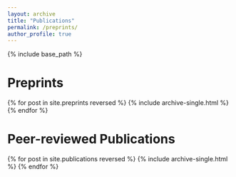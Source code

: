 ```yaml
---
layout: archive
title: "Publications"
permalink: /preprints/
author_profile: true
---
```


<!---
{% if author.googlescholar %}
  You can also find my articles on <u><a href="{{author.googlescholar}}">my Google Scholar profile</a>.</u>
{% endif %}
--->
{% include base_path %}


Preprints
====== 

{% for post in site.preprints reversed %}
  {% include archive-single.html %}
{% endfor %}


Peer-reviewed Publications
======

{% for post in site.publications reversed %}
  {% include archive-single.html %}
{% endfor %}
